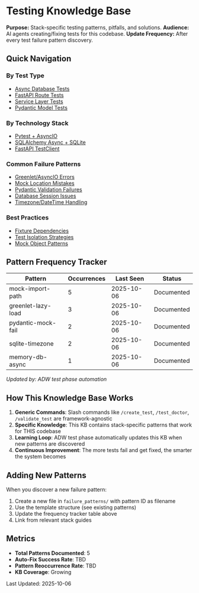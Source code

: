 # Testing Knowledge Base

**Purpose:** Stack-specific testing patterns, pitfalls, and solutions.
**Audience:** AI agents creating/fixing tests for this codebase.
**Update Frequency:** After every test failure pattern discovery.

## Quick Navigation

### By Test Type
- [Async Database Tests](./stack_guides/async_database_tests.md)
- [FastAPI Route Tests](./stack_guides/fastapi_route_tests.md)
- [Service Layer Tests](./stack_guides/service_layer_tests.md)
- [Pydantic Model Tests](./stack_guides/pydantic_validation_tests.md)

### By Technology Stack
- [Pytest + AsyncIO](./stack_guides/pytest_asyncio.md)
- [SQLAlchemy Async + SQLite](./stack_guides/sqlalchemy_async_sqlite.md)
- [FastAPI TestClient](./stack_guides/fastapi_testclient.md)

### Common Failure Patterns
- [Greenlet/AsyncIO Errors](./failure_patterns/greenlet_errors.md)
- [Mock Location Mistakes](./failure_patterns/mock_import_paths.md)
- [Pydantic Validation Failures](./failure_patterns/pydantic_mock_validation.md)
- [Database Session Issues](./failure_patterns/database_session_lifecycle.md)
- [Timezone/DateTime Handling](./failure_patterns/datetime_sqlite_timezone.md)

### Best Practices
- [Fixture Dependencies](./best_practices/fixture_design.md)
- [Test Isolation Strategies](./best_practices/test_isolation.md)
- [Mock Object Patterns](./best_practices/mock_patterns.md)

## Pattern Frequency Tracker

| Pattern | Occurrences | Last Seen | Status |
|---------|-------------|-----------|--------|
| mock-import-path | 5 | 2025-10-06 | Documented |
| greenlet-lazy-load | 3 | 2025-10-06 | Documented |
| pydantic-mock-fail | 2 | 2025-10-06 | Documented |
| sqlite-timezone | 2 | 2025-10-06 | Documented |
| memory-db-async | 1 | 2025-10-06 | Documented |

*Updated by: ADW test phase automation*

## How This Knowledge Base Works

1. **Generic Commands**: Slash commands like `/create_test`, `/test_doctor`, `/validate_test` are framework-agnostic
2. **Specific Knowledge**: This KB contains stack-specific patterns that work for THIS codebase
3. **Learning Loop**: ADW test phase automatically updates this KB when new patterns are discovered
4. **Continuous Improvement**: The more tests fail and get fixed, the smarter the system becomes

## Adding New Patterns

When you discover a new failure pattern:

1. Create a new file in `failure_patterns/` with pattern ID as filename
2. Use the template structure (see existing patterns)
3. Update the frequency tracker table above
4. Link from relevant stack guides

## Metrics

- **Total Patterns Documented**: 5
- **Auto-Fix Success Rate**: TBD
- **Pattern Reoccurrence Rate**: TBD
- **KB Coverage**: Growing

Last Updated: 2025-10-06
